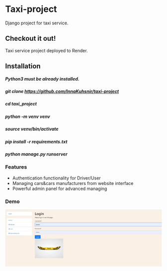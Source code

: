 #  Taxi-project
Django project for taxi service.

## Checkout it out!
Taxi service project deployed to Render.

## Installation
##### Python3 must be already installed.

##### git clone https://github.com/InnaKuhsnir/taxi-project
##### cd taxi_project
##### python -m venv venv
##### source venv/bin/activate
##### pip install -r requirements.txt
##### python manage.py runserver 

### Features

* Authentication functionality for Driver/User
* Managing cars&cars manufacturers from website interface
* Powerful admin panel for advanced managing

### Demo
![Taxi project](taxi_project.jpg)

